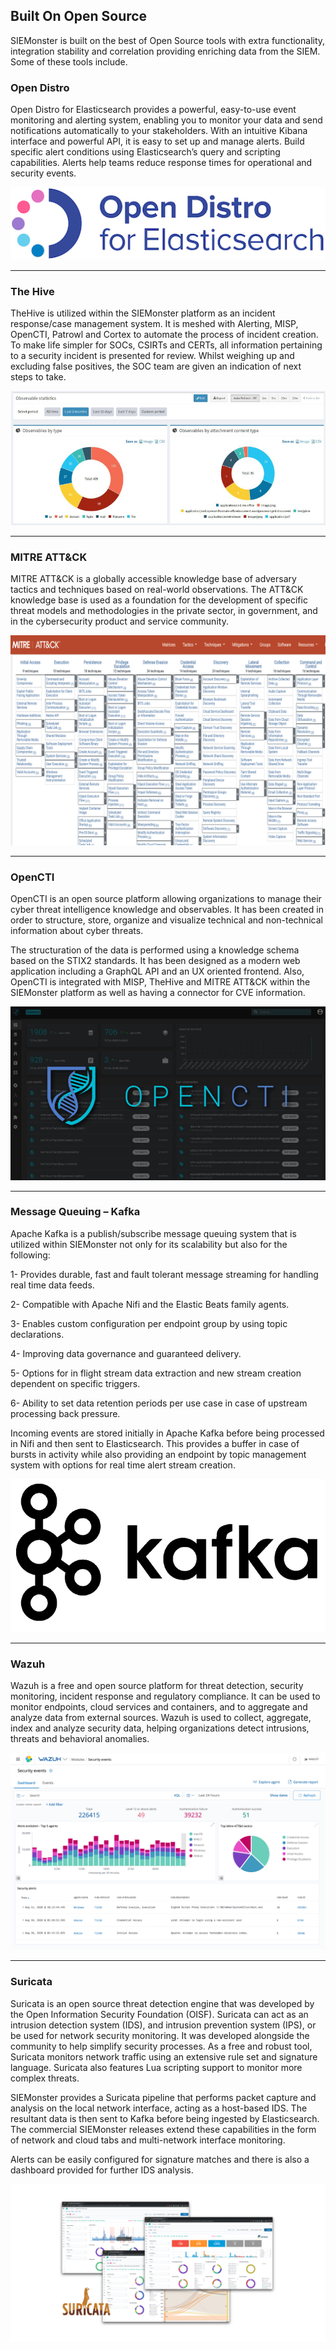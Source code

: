 ## Built On Open Source
SIEMonster is built on the best of Open Source tools with extra functionality, integration stability and correlation providing enriching data from the SIEM.
Some of these tools include.

### Open Distro
Open Distro for Elasticsearch provides a powerful, easy-to-use event monitoring and alerting system, enabling you to monitor your data and send notifications automatically to your stakeholders. With an intuitive Kibana interface and powerful API, it is easy to set up and manage alerts. Build specific alert conditions using Elasticsearch’s query and scripting capabilities. Alerts help teams reduce response times for operational and security events.

<p align="center">
 <img alt="" src="opendistro.png">
</p>

-----

### The Hive
TheHive is utilized within the SIEMonster platform as an incident response/case management system. It is meshed with Alerting, MISP, OpenCTI, Patrowl and Cortex to automate the process of incident creation. To make life simpler for SOCs, CSIRTs and CERTs, all information pertaining to a security incident is presented for review. Whilst weighing up and excluding false positives, the SOC team are given an indication of next steps to take.

<p align="center">
 <img alt="SIEMELK Logo" src="hive.png">
</p>

-----

### MITRE ATT&CK
MITRE ATT&CK is a globally accessible knowledge base of adversary tactics and techniques based on real-world observations. The ATT&CK knowledge base is used as a foundation for the development of specific threat models and methodologies in the private sector, in government, and in the cybersecurity product and service community.

<p align="center">
 <img alt="" src="mitre.png">
</p>

------
### OpenCTI
OpenCTI is an open source platform allowing organizations to manage their cyber threat intelligence knowledge and observables. It has been created in order to structure, store, organize and visualize technical and non-technical information about cyber threats.


The structuration of the data is performed using a knowledge schema based on the STIX2 standards. It has been designed as a modern web application including a GraphQL API and an UX oriented frontend. Also, OpenCTI is integrated with MISP, TheHive and MITRE ATT&CK within the SIEMonster platform as well as having a connector for CVE information.

<p align="center">
 <img alt="SIEMELK Logo" src="opencti.jpg">
</p>

------

### Message Queuing – Kafka
Apache Kafka is a publish/subscribe message queuing system that is utilized within SIEMonster not only for its scalability but also for the following:

1- Provides durable, fast and fault tolerant message streaming for handling real time data feeds.

2- Compatible with Apache Nifi and the Elastic Beats family agents.

3- Enables custom configuration per endpoint group by using topic declarations.

4- Improving data governance and guaranteed delivery.

5- Options for in flight stream data extraction and new stream creation dependent on specific triggers.

6- Ability to set data retention periods per use case in case of upstream processing back pressure.


Incoming events are stored initially in Apache Kafka before being processed in Nifi and then sent to Elasticsearch. This provides a buffer in case of bursts in activity while also providing an endpoint by topic management system with options for real time alert stream creation.

<p align="center">
 <img alt="" src="kafka.png">
</p>

-----

### Wazuh
Wazuh is a free and open source platform for threat detection, security monitoring, incident response and regulatory compliance. It can be used to monitor endpoints, cloud services and containers, and to aggregate and analyze data from external sources. Wazuh is used to collect, aggregate, index and analyze security data, helping organizations detect intrusions, threats and behavioral anomalies.

<p align="center">
 <img alt="" src="wazuh.png">
</p>

-----

### Suricata
Suricata is an open source threat detection engine that was developed by the Open Information Security Foundation (OISF). Suricata can act as an intrusion detection system (IDS), and intrusion prevention system (IPS), or be used for network security monitoring. It was developed alongside the community to help simplify security processes. As a free and robust tool, Suricata monitors network traffic using an extensive rule set and signature language. Suricata also features Lua scripting support to monitor more complex threats.



SIEMonster provides a Suricata pipeline that performs packet capture and analysis on the local network interface, acting as a host-based IDS. The resultant data is then sent to Kafka before being ingested by Elasticsearch. The commercial SIEMonster releases extend these capabilities in the form of network and cloud tabs and multi-network interface monitoring.

 
Alerts can be easily configured for signature matches and there is also a dashboard provided for further IDS analysis.

 <p align="center">
 <img alt="" src="suricata.png">
</p>

